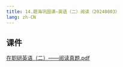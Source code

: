 ```yaml
---
title: 14.题海巩固课—英语（二）阅读（20240803）
lang: zh-CN
---
```



## 课件
[在职研英语（二）——阅读真题.pdf](..%2F..%2Fpublic%2Fenglish%2F1.%E8%8B%B1%E8%AF%AD%E4%BA%8C-%E6%AD%A3%E5%BC%8F%E8%AF%BE%2F14.%E9%A2%98%E6%B5%B7%E5%B7%A9%E5%9B%BA%E8%AF%BE%E2%80%94%E8%8B%B1%E8%AF%AD%EF%BC%88%E4%BA%8C%EF%BC%89%E9%98%85%E8%AF%BB%EF%BC%8820240803%EF%BC%89%2F%E5%9C%A8%E8%81%8C%E7%A0%94%E8%8B%B1%E8%AF%AD%EF%BC%88%E4%BA%8C%EF%BC%89%E2%80%94%E2%80%94%E9%98%85%E8%AF%BB%E7%9C%9F%E9%A2%98.pdf)











